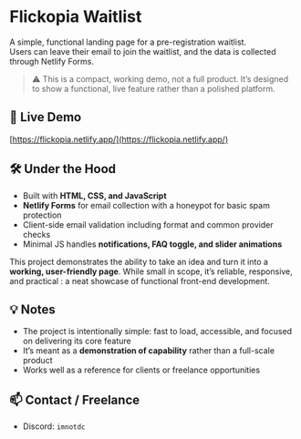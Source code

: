# Flickopia Waitlist

A simple, functional landing page for a pre-registration waitlist.  
Users can leave their email to join the waitlist, and the data is collected through Netlify Forms.

> ⚠️ This is a compact, working demo, not a full product. It’s designed to show a functional, live feature rather than a polished platform.

## 🔗 Live Demo
[https://flickopia.netlify.app/](https://flickopia.netlify.app/)

## 🛠 Under the Hood
- Built with **HTML, CSS, and JavaScript**  
- **Netlify Forms** for email collection with a honeypot for basic spam protection  
- Client-side email validation including format and common provider checks  
- Minimal JS handles **notifications, FAQ toggle, and slider animations**  

This project demonstrates the ability to take an idea and turn it into a **working, user-friendly page**. While small in scope, it’s reliable, responsive, and practical : a neat showcase of functional front-end development.

## 💡 Notes
- The project is intentionally simple: fast to load, accessible, and focused on delivering its core feature  
- It’s meant as a **demonstration of capability** rather than a full-scale product  
- Works well as a reference for clients or freelance opportunities

## 📫 Contact / Freelance
- Discord: `imnotdc`
<!--- - Freelance / Portfolio: [Fiverr / Portfolio Link](https://your-fiverr-or-portfolio-link.com) -->
